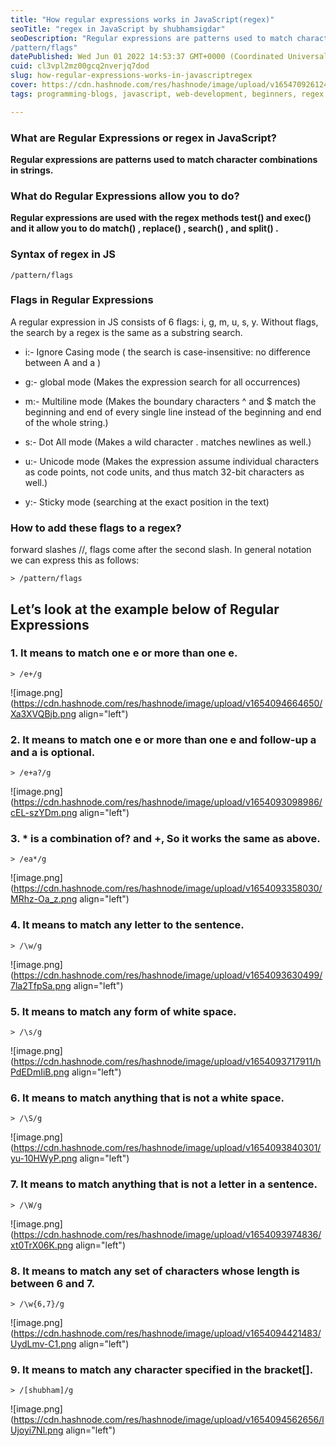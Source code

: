```yaml
---
title: "How regular expressions works in JavaScript(regex)"
seoTitle: "regex in JavaScript by shubhamsigdar"
seoDescription: "Regular expressions are patterns used to match character combinations in strings. Syntax of regex in JS
/pattern/flags"
datePublished: Wed Jun 01 2022 14:53:37 GMT+0000 (Coordinated Universal Time)
cuid: cl3vpl2mz00gcq2nverjq7dod
slug: how-regular-expressions-works-in-javascriptregex
cover: https://cdn.hashnode.com/res/hashnode/image/upload/v1654709261249/Mn-ieiNMM.JPG
tags: programming-blogs, javascript, web-development, beginners, regex

---
```


### What are Regular Expressions or regex in JavaScript?

**Regular expressions are patterns used to match character combinations in strings.**

### What do Regular Expressions allow you to do?

**Regular expressions are used with the regex methods test() and exec() and it allow you to do  match() , replace() , search() , and split() 
.** 

### Syntax of regex in JS

```
/pattern/flags
```


### Flags in Regular Expressions 

A regular expression in JS consists of 6 flags: i, g, m, u, s, y. Without flags, the search by a regex is the same as a substring search. 


- i:- Ignore Casing mode ( the search is case-insensitive: no difference between A and a )

- g:- global mode (Makes the expression search for all occurrences)

- m:- Multiline mode (Makes the boundary characters ^ and $ match the beginning and end of every single line instead of the beginning and end of the whole string.)

- s:- Dot All mode (Makes a wild character . matches newlines as well.)

- u:- Unicode mode (Makes the expression assume individual characters as code points, not code units, and thus match 32-bit characters as well.)

- y:- Sticky mode (searching at the exact position in the text)


### How to add these flags to a regex?

forward slashes //, flags come after the second slash. 
In general notation we can express this as follows:

```
> /pattern/flags
```

## Let’s look at the example below of Regular Expressions 

### 1. It means to match one e or more than one e.

```
> /e+/g
```

![image.png](https://cdn.hashnode.com/res/hashnode/image/upload/v1654094664650/Xa3XVQBjb.png align="left")

### 2. It means to match one e or more than one e and follow-up a and a is optional.

```
> /e+a?/g
```

![image.png](https://cdn.hashnode.com/res/hashnode/image/upload/v1654093098986/cEL-szYDm.png align="left")

### 3. * is a combination of? and +, So it works the same as above.

```
> /ea*/g
```

![image.png](https://cdn.hashnode.com/res/hashnode/image/upload/v1654093358030/MRhz-Oa_z.png align="left")

### 4. It means to match any letter to the sentence.

```
> /\w/g
```

![image.png](https://cdn.hashnode.com/res/hashnode/image/upload/v1654093630499/7la2TfpSa.png align="left")

### 5. It means to match any form of white space.

```
> /\s/g
```

![image.png](https://cdn.hashnode.com/res/hashnode/image/upload/v1654093717911/hPdEDmIiB.png align="left")

### 6. It means to match anything that is not a white space.

```
> /\S/g
```


![image.png](https://cdn.hashnode.com/res/hashnode/image/upload/v1654093840301/yu-10HWyP.png align="left")

### 7. It means to match anything that is not a letter in a sentence.

```
> /\W/g
```


![image.png](https://cdn.hashnode.com/res/hashnode/image/upload/v1654093974836/xt0TrX06K.png align="left")

### 8. It means to match any set of characters whose length is between 6 and 7.

```
> /\w{6,7}/g
```

![image.png](https://cdn.hashnode.com/res/hashnode/image/upload/v1654094421483/UydLmv-C1.png align="left")

### 9. It means to match any character specified in the bracket[].

```
> /[shubham]/g
```

![image.png](https://cdn.hashnode.com/res/hashnode/image/upload/v1654094562656/lUjoyi7Nl.png align="left")


